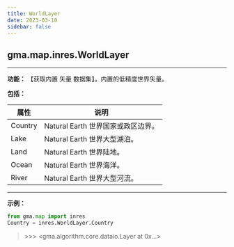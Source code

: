 ```yaml
---
title: WorldLayer
date: 2023-03-10
sidebar: false
---
```


## gma.map.inres.WorldLayer<Badge text="1.1.5 +"/> 

---

**功能：** 【获取内置 矢量 数据集】。内置的低精度世界矢量。

**包括：** 

| 属性    | 说明                               |
| ------- | ---------------------------------- |
| Country | Natural Earth 世界国家或政区边界。 |
| Lake    | Natural Earth 世界大型湖泊。       |
| Land    | Natural Earth 世界陆地。           |
| Ocean   | Natural Earth 世界海洋。           |
| River   | Natural Earth 世界大型河流。       |

---

**示例：**

```python
from gma.map import inres
Country = inres.WorldLayer.Country
```
> \>>> <gma.algorithm.core.dataio.Layer at 0x...>

